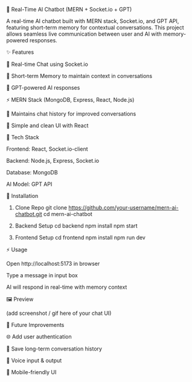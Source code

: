 🚀 Real-Time AI Chatbot (MERN + Socket.io + GPT)

A real-time AI chatbot built with MERN stack, Socket.io, and GPT API, featuring short-term memory for contextual conversations.
This project allows seamless live communication between user and AI with memory-powered responses.

✨ Features

💬 Real-time Chat using Socket.io

🧠 Short-term Memory to maintain context in conversations

🤖 GPT-powered AI responses

⚡ MERN Stack (MongoDB, Express, React, Node.js)

📜 Maintains chat history for improved conversations

🎨 Simple and clean UI with React

📂 Tech Stack

Frontend: React, Socket.io-client

Backend: Node.js, Express, Socket.io

Database: MongoDB

AI Model: GPT API

🔧 Installation
1. Clone Repo
git clone https://github.com/your-username/mern-ai-chatbot.git
cd mern-ai-chatbot

2. Backend Setup
cd backend
npm install
npm start

3. Frontend Setup
cd frontend
npm install
npm run dev

⚡ Usage

Open http://localhost:5173 in browser

Type a message in input box

AI will respond in real-time with memory context

🖼 Preview

(add screenshot / gif here of your chat UI)

🚀 Future Improvements

🌐 Add user authentication

💾 Save long-term conversation history

🎤 Voice input & output

📱 Mobile-friendly UI
